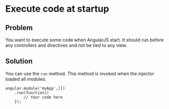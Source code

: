 # Execute code at startup

## Problem

You want to execute some code when AngularJS start. It should run before any controllers and directives and not be
tied to any view.


## Solution

You can use the `run` method. This method is invoked when the injector loaded all modules.

    angular.module('myApp',[])
        .run(function()
            // Your code here
        });



